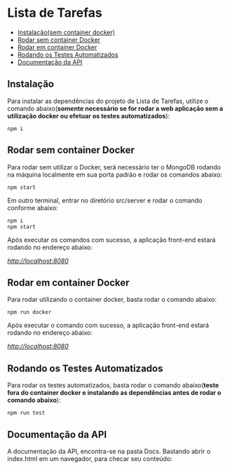 Lista de Tarefas
===================

  - [Instalação(sem container docker)](#instalação)
  - [Rodar sem container Docker](#rodar-sem-container-docker)
  - [Rodar em container Docker](#rodar-em-container-docker)
  - [Rodando os Testes Automatizados](#rodando-os-testes-automatizados)
  - [Documentação da API](#Documentação-da-API)

## Instalação

Para instalar as dependências do projeto de Lista de Tarefas, utilize o comando abaixo(**somente necessário se for rodar a web aplicação sem a utilização docker ou efetuar os testes automatizados**):

    npm i

## Rodar sem container Docker

Para rodar sem utilizar o Docker, será necessário ter o MongoDB rodando na máquina localmente em sua porta padrão e rodar os comandos abaixo:

    npm start

Em outro terminal, entrar no diretório src/server e rodar o comando conforme abaixo:

    npm i
    npm start

Após executar os comandos com sucesso, a aplicação front-end estará rodando no endereço abaixo:

*[http://localhost:8080](http://localhost:8080)*

## Rodar em container Docker

Para rodar utilizando o container docker, basta rodar o comando abaixo:

    npm run docker

Após executar o comando com sucesso, a aplicação front-end estará rodando no endereço abaixo:

*[http://localhost:8080](http://localhost:8080)*

## Rodando os Testes Automatizados

Para rodar os testes automatizados, basta rodar o comando abaixo(**teste fora do container docker e instalando as dependências antes de rodar o comando abaixo**):

    npm run test

## Documentação da API

A documentação da API, encontra-se na pasta Docs. Bastando abrir o index.html em um navegador, para checar seu conteúdo:

